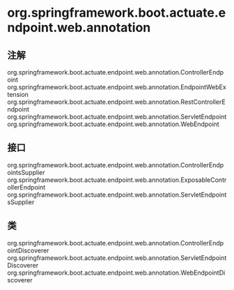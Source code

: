 # org.springframework.boot.actuate.endpoint.web.annotation

## 注解

org.springframework.boot.actuate.endpoint.web.annotation.ControllerEndpoint
org.springframework.boot.actuate.endpoint.web.annotation.EndpointWebExtension
org.springframework.boot.actuate.endpoint.web.annotation.RestControllerEndpoint
org.springframework.boot.actuate.endpoint.web.annotation.ServletEndpoint
org.springframework.boot.actuate.endpoint.web.annotation.WebEndpoint

## 接口

org.springframework.boot.actuate.endpoint.web.annotation.ControllerEndpointsSupplier
org.springframework.boot.actuate.endpoint.web.annotation.ExposableControllerEndpoint
org.springframework.boot.actuate.endpoint.web.annotation.ServletEndpointsSupplier

## 类

org.springframework.boot.actuate.endpoint.web.annotation.ControllerEndpointDiscoverer
org.springframework.boot.actuate.endpoint.web.annotation.ServletEndpointDiscoverer
org.springframework.boot.actuate.endpoint.web.annotation.WebEndpointDiscoverer




